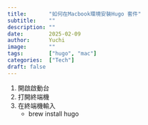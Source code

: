 ```yaml
---
title:       "如何在Macbook環境安裝Hugo 套件"
subtitle:    ""
description: ""
date:        2025-02-09
author:      Yuchi
image:       ""
tags:        ["hugo", "mac"]
categories:  ["Tech"]
draft: false
---
```


1. 開啟啟動台
2. 打開終端機
3. 在終端機輸入
    - brew install hugo
